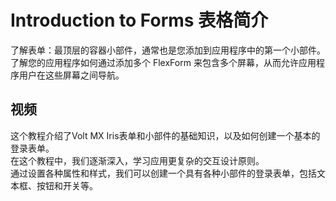 # Introduction to Forms  表格简介
了解表单：最顶层的容器小部件，通常也是您添加到应用程序中的第一个小部件。了解您的应用程序如何通过添加多个 FlexForm 来包含多个屏幕，从而允许应用程序用户在这些屏幕之间导航。

## 视频
这个教程介绍了Volt MX Iris表单和小部件的基础知识，以及如何创建一个基本的登录表单。  
在这个教程中，我们逐渐深入，学习应用更复杂的交互设计原则。  
通过设置各种属性和样式，我们可以创建一个具有各种小部件的登录表单，包括文本框、按钮和开关等。